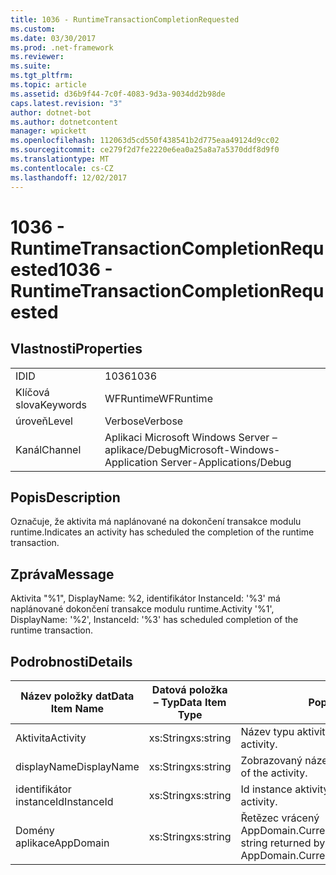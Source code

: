 ```yaml
---
title: 1036 - RuntimeTransactionCompletionRequested
ms.custom: 
ms.date: 03/30/2017
ms.prod: .net-framework
ms.reviewer: 
ms.suite: 
ms.tgt_pltfrm: 
ms.topic: article
ms.assetid: d36b9f44-7c0f-4083-9d3a-9034dd2b98de
caps.latest.revision: "3"
author: dotnet-bot
ms.author: dotnetcontent
manager: wpickett
ms.openlocfilehash: 112063d5cd550f438541b2d775eaa49124d9cc02
ms.sourcegitcommit: ce279f2d7fe2220e6ea0a25a8a7a5370ddf8d9f0
ms.translationtype: MT
ms.contentlocale: cs-CZ
ms.lasthandoff: 12/02/2017
---
```

# <a name="1036---runtimetransactioncompletionrequested"></a><span data-ttu-id="b7a50-102">1036 - RuntimeTransactionCompletionRequested</span><span class="sxs-lookup"><span data-stu-id="b7a50-102">1036 - RuntimeTransactionCompletionRequested</span></span>
## <a name="properties"></a><span data-ttu-id="b7a50-103">Vlastnosti</span><span class="sxs-lookup"><span data-stu-id="b7a50-103">Properties</span></span>  
  
|||  
|-|-|  
|<span data-ttu-id="b7a50-104">ID</span><span class="sxs-lookup"><span data-stu-id="b7a50-104">ID</span></span>|<span data-ttu-id="b7a50-105">1036</span><span class="sxs-lookup"><span data-stu-id="b7a50-105">1036</span></span>|  
|<span data-ttu-id="b7a50-106">Klíčová slova</span><span class="sxs-lookup"><span data-stu-id="b7a50-106">Keywords</span></span>|<span data-ttu-id="b7a50-107">WFRuntime</span><span class="sxs-lookup"><span data-stu-id="b7a50-107">WFRuntime</span></span>|  
|<span data-ttu-id="b7a50-108">úroveň</span><span class="sxs-lookup"><span data-stu-id="b7a50-108">Level</span></span>|<span data-ttu-id="b7a50-109">Verbose</span><span class="sxs-lookup"><span data-stu-id="b7a50-109">Verbose</span></span>|  
|<span data-ttu-id="b7a50-110">Kanál</span><span class="sxs-lookup"><span data-stu-id="b7a50-110">Channel</span></span>|<span data-ttu-id="b7a50-111">Aplikaci Microsoft Windows Server – aplikace/Debug</span><span class="sxs-lookup"><span data-stu-id="b7a50-111">Microsoft-Windows-Application Server-Applications/Debug</span></span>|  
  
## <a name="description"></a><span data-ttu-id="b7a50-112">Popis</span><span class="sxs-lookup"><span data-stu-id="b7a50-112">Description</span></span>  
 <span data-ttu-id="b7a50-113">Označuje, že aktivita má naplánované na dokončení transakce modulu runtime.</span><span class="sxs-lookup"><span data-stu-id="b7a50-113">Indicates an activity has scheduled the completion of the runtime transaction.</span></span>  
  
## <a name="message"></a><span data-ttu-id="b7a50-114">Zpráva</span><span class="sxs-lookup"><span data-stu-id="b7a50-114">Message</span></span>  
 <span data-ttu-id="b7a50-115">Aktivita "%1", DisplayName: %2, identifikátor InstanceId: '%3' má naplánované dokončení transakce modulu runtime.</span><span class="sxs-lookup"><span data-stu-id="b7a50-115">Activity '%1', DisplayName: '%2', InstanceId: '%3' has scheduled completion of the runtime transaction.</span></span>  
  
## <a name="details"></a><span data-ttu-id="b7a50-116">Podrobnosti</span><span class="sxs-lookup"><span data-stu-id="b7a50-116">Details</span></span>  
  
|<span data-ttu-id="b7a50-117">Název položky dat</span><span class="sxs-lookup"><span data-stu-id="b7a50-117">Data Item Name</span></span>|<span data-ttu-id="b7a50-118">Datová položka – Typ</span><span class="sxs-lookup"><span data-stu-id="b7a50-118">Data Item Type</span></span>|<span data-ttu-id="b7a50-119">Popis</span><span class="sxs-lookup"><span data-stu-id="b7a50-119">Description</span></span>|  
|--------------------|--------------------|-----------------|  
|<span data-ttu-id="b7a50-120">Aktivita</span><span class="sxs-lookup"><span data-stu-id="b7a50-120">Activity</span></span>|<span data-ttu-id="b7a50-121">xs:String</span><span class="sxs-lookup"><span data-stu-id="b7a50-121">xs:string</span></span>|<span data-ttu-id="b7a50-122">Název typu aktivity.</span><span class="sxs-lookup"><span data-stu-id="b7a50-122">The type name of the activity.</span></span>|  
|<span data-ttu-id="b7a50-123">displayName</span><span class="sxs-lookup"><span data-stu-id="b7a50-123">DisplayName</span></span>|<span data-ttu-id="b7a50-124">xs:String</span><span class="sxs-lookup"><span data-stu-id="b7a50-124">xs:string</span></span>|<span data-ttu-id="b7a50-125">Zobrazovaný název aktivity.</span><span class="sxs-lookup"><span data-stu-id="b7a50-125">The display name of the activity.</span></span>|  
|<span data-ttu-id="b7a50-126">identifikátor instanceId</span><span class="sxs-lookup"><span data-stu-id="b7a50-126">InstanceId</span></span>|<span data-ttu-id="b7a50-127">xs:String</span><span class="sxs-lookup"><span data-stu-id="b7a50-127">xs:string</span></span>|<span data-ttu-id="b7a50-128">Id instance aktivity.</span><span class="sxs-lookup"><span data-stu-id="b7a50-128">The instance id of the activity.</span></span>|  
|<span data-ttu-id="b7a50-129">Domény aplikace</span><span class="sxs-lookup"><span data-stu-id="b7a50-129">AppDomain</span></span>|<span data-ttu-id="b7a50-130">xs:String</span><span class="sxs-lookup"><span data-stu-id="b7a50-130">xs:string</span></span>|<span data-ttu-id="b7a50-131">Řetězec vrácený AppDomain.CurrentDomain.FriendlyName.</span><span class="sxs-lookup"><span data-stu-id="b7a50-131">The string returned by AppDomain.CurrentDomain.FriendlyName.</span></span>|
